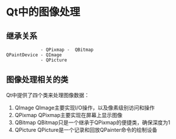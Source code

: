 # Qt中的图像处理


## 继承关系
```
			 - QPixmap -  QBitmap
QPaintDevice - QImage
			 - QPicture
```


## 图像处理相关的类
Qt中提供了四个类来处理图像数据：  
1. QImage
QImage主要实现I/O操作，以及像素级别访问和操作  
2. QPixmap
QPixmap主要实现在屏幕上显示图像  
3. QBitmap
QBitmap只是一个继承于QPixmap的便捷类，确保深度为1  
4. QPicture
QPicture是一个记录和回放QPainter命令的绘制设备  


